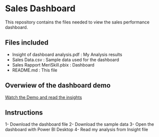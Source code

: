 # Sales Dashboard
This repository contains the files needed to view the sales performance dashboard.

## Files included
- Insight of dashboard analysis.pdf : My Analysis results
- Sales Data.csv : Sample data used for the dashboard
- Sales Rapport MeriSkill.pbix : Dashboard
- README.md : This file

## Overwiew of the dashboard demo
[Watch the Demo and read the insights](https://www.linkedin.com/posts/cabrel-gangbe-7bb1b8185_businessintelligence-businessstrategy-activity-7128693815070093312-8zgb?utm_source=share&utm_medium=member_desktop)

## Instructions
1- Download the dashboard file
2- Download the sample data
3- Open the dashboard with Power BI Desktop
4- Read my analysis from Insight file 

